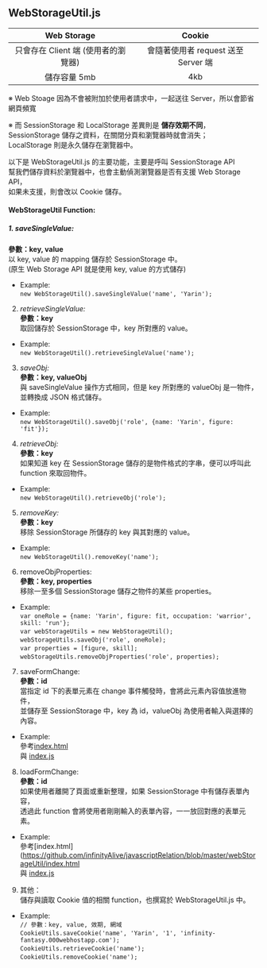 ## WebStorageUtil.js

|              Web Storage           |            Cookie                  |
|:----------------------------------:|:----------------------------------:|
|   只會存在 Client 端 (使用者的瀏覽器) | 會隨著使用者 request 送至 Server 端  |
|              儲存容量 5mb           |               4kb                  |

※ Web Stoage 因為不會被附加於使用者請求中，一起送往 Server，所以會節省網頁頻寬

※ 而 SessionStorage 和 LocalStorage 差異則是 **儲存效期不同**，  
SessionStorage 儲存之資料，在關閉分頁和瀏覽器時就會消失；  
LocalStorage 則是永久儲存在瀏覽器中。

以下是 WebStorageUtil.js 的主要功能，主要是呼叫 SessionStorage API  
幫我們儲存資料於瀏覽器中，也會主動偵測瀏覽器是否有支援 Web Storage API，  
如果未支援，則會改以 Cookie 儲存。  

#### WebStorageUtil Function:

##### 1. _saveSingleValue:_  
**參數：key, value**  
以 key, value 的 mapping 儲存於 SessionStorage 中。  
(原生 Web Storage API 就是使用 key, value 的方式儲存)  

* Example:  
`new WebStorageUtil().saveSingleValue('name', 'Yarin');`  

2. _retrieveSingleValue:_  
**參數：key**  
取回儲存於 SessionStorage 中，key 所對應的 value。

* Example:  
`new WebStorageUtil().retrieveSingleValue('name');`  
  
3. _saveObj:_  
**參數：key, valueObj**  
與 saveSingleValue 操作方式相同，但是 key 所對應的 valueObj 是一物件，並轉換成 JSON 格式儲存。

* Example:  
`new WebStorageUtil().saveObj('role', {name: 'Yarin', figure: 'fit'});`  
  
4. _retrieveObj:_  
**參數：key**  
如果知道 key 在 SessionStorage 儲存的是物件格式的字串，便可以呼叫此 function 來取回物件。

* Example:  
`new WebStorageUtil().retrieveObj('role');`  
  
5. _removeKey:_  
**參數：key**  
移除 SessionStorage 所儲存的 key 與其對應的 value。

* Example:  
`new WebStorageUtil().removeKey('name');`  
  
6. removeObjProperties:  
**參數：key, properties**  
移除一至多個 SessionStorage 儲存之物件的某些 properties。

* Example:  
`var oneRole = {name: 'Yarin', figure: fit, occupation: 'warrior', skill: 'run'};`  
`var webStorageUtils = new WebStorageUtil();`  
`webStorageUtils.saveObj('role', oneRole);`  
`var properties = [figure, skill];`  
`webStorageUtils.removeObjProperties('role', properties);`  
  
7. saveFormChange:  
**參數：id**  
當指定 id 下的表單元素在 change 事件觸發時，會將此元素內容值放進物件，  
並儲存至 SessionStorage 中，key 為 id，valueObj 為使用者輸入與選擇的內容。

* Example:  
參考[index.html](https://github.com/infinityAlive/javascriptRelation/blob/master/webStorageUtil/index.html)  
與 [index.js](https://github.com/infinityAlive/javascriptRelation/blob/master/webStorageUtil/index.js)  
  
8. loadFormChange:  
**參數：id**  
如果使用者離開了頁面或重新整理，如果 SessionStorage 中有儲存表單內容，  
透過此 function 會將使用者剛剛輸入的表單內容，一一放回對應的表單元素。

* Example:  
參考[index.html](https://github.com/infinityAlive/javascriptRelation/blob/master/webStorageUtil/index.html  
與 [index.js](https://github.com/infinityAlive/javascriptRelation/blob/master/webStorageUtil/index.js)  
  
9. 其他：  
儲存與讀取 Cookie 值的相關 function，也撰寫於 WebStorageUtil.js 中。

* Example:  
`// 參數：key, value, 效期, 網域`  
`CookieUtils.saveCookie('name', 'Yarin', '1', 'infinity-fantasy.000webhostapp.com');`  
`CookieUtils.retrieveCookie('name');`  
`CookieUtils.removeCookie('name');`